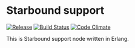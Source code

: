 # Starbound support

[![Release](https://img.shields.io/github/release/shuieryin/starbound_support.svg)](https://github.com/shuieryin/starbound_support/releases/latest)
[![Build Status](https://travis-ci.org/shuieryin/starbound_support.svg?branch=master)](https://travis-ci.org/shuieryin/starbound_support)
[![Code Climate](http://img.shields.io/badge/code_climate-Erlang_20.0-brightgreen.svg)](http://www.erlang.org/downloads/20.0)

This is Starbound support node written in Erlang.
